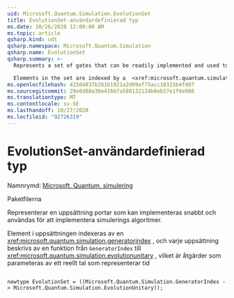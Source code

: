 ```yaml
---
uid: Microsoft.Quantum.Simulation.EvolutionSet
title: EvolutionSet-användardefinierad typ
ms.date: 10/26/2020 12:00:00 AM
ms.topic: article
qsharp.kind: udt
qsharp.namespace: Microsoft.Quantum.Simulation
qsharp.name: EvolutionSet
qsharp.summary: >-
  Represents a set of gates that can be readily implemented and used to implement simulation algorithms.

  Elements in the set are indexed by a  <xref:microsoft.quantum.simulation.generatorindex>, and each set is described by a function from `GeneratorIndex` to  <xref:microsoft.quantum.simulation.evolutionunitary>, which are operations parameterized by a real number representing time
ms.openlocfilehash: 41504837b281b1021a2d09ef75acc10315b4fd07
ms.sourcegitcommit: 29e0d88a30e4166fa580132124b0eb57e1f0e986
ms.translationtype: MT
ms.contentlocale: sv-SE
ms.lasthandoff: 10/27/2020
ms.locfileid: "92726319"
---
```

# <a name="evolutionset-user-defined-type"></a>EvolutionSet-användardefinierad typ

Namnrymd: [Microsoft. Quantum. simulering](xref:Microsoft.Quantum.Simulation)

Paketfilerna [](https://nuget.org/packages/)


Representerar en uppsättning portar som kan implementeras snabbt och användas för att implementera simulerings algoritmer.

Element i uppsättningen indexeras av en  <xref:microsoft.quantum.simulation.generatorindex> , och varje uppsättning beskrivs av en funktion från `GeneratorIndex` till  <xref:microsoft.quantum.simulation.evolutionunitary> , vilket är åtgärder som parameteras av ett reellt tal som representerar tid

```qsharp

newtype EvolutionSet = ((Microsoft.Quantum.Simulation.GeneratorIndex -> Microsoft.Quantum.Simulation.EvolutionUnitary));
```

